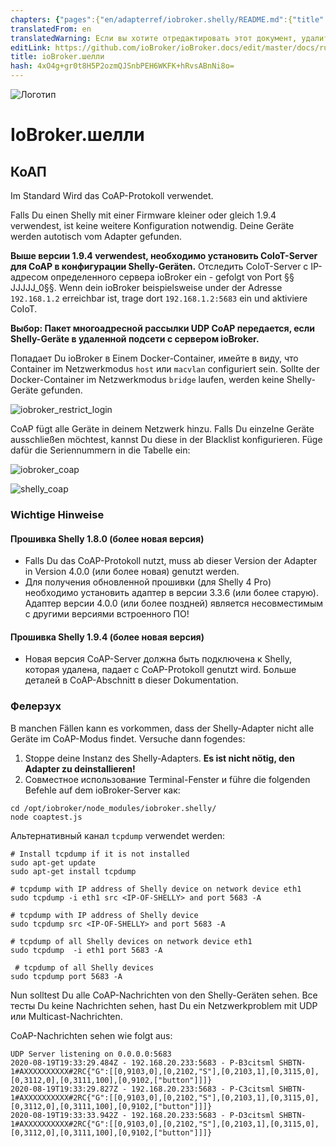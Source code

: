 ```yaml
---
chapters: {"pages":{"en/adapterref/iobroker.shelly/README.md":{"title":{"en":"ioBroker.shelly"},"content":"en/adapterref/iobroker.shelly/README.md"},"en/adapterref/iobroker.shelly/https://raw.githubusercontent.com/iobroker-community-adapters/ioBroker.shelly/master/docs/de/protocol-coap.md":{"title":{"en":"ioBroker.shelly"},"content":"en/adapterref/iobroker.shelly/https://raw.githubusercontent.com/iobroker-community-adapters/ioBroker.shelly/master/docs/de/protocol-coap.md"},"en/adapterref/iobroker.shelly/https://raw.githubusercontent.com/iobroker-community-adapters/ioBroker.shelly/master/docs/de/protocol-mqtt.md":{"title":{"en":"ioBroker.shelly"},"content":"en/adapterref/iobroker.shelly/https://raw.githubusercontent.com/iobroker-community-adapters/ioBroker.shelly/master/docs/de/protocol-mqtt.md"},"en/adapterref/iobroker.shelly/https://raw.githubusercontent.com/iobroker-community-adapters/ioBroker.shelly/master/docs/de/restricted-login.md":{"title":{"en":"ioBroker.shelly"},"content":"en/adapterref/iobroker.shelly/https://raw.githubusercontent.com/iobroker-community-adapters/ioBroker.shelly/master/docs/de/restricted-login.md"},"en/adapterref/iobroker.shelly/https://raw.githubusercontent.com/iobroker-community-adapters/ioBroker.shelly/master/docs/de/state-changes.md":{"title":{"en":"ioBroker.shelly"},"content":"en/adapterref/iobroker.shelly/https://raw.githubusercontent.com/iobroker-community-adapters/ioBroker.shelly/master/docs/de/state-changes.md"}}}
translatedFrom: en
translatedWarning: Если вы хотите отредактировать этот документ, удалите поле «translationFrom», в противном случае этот документ будет снова автоматически переведен
editLink: https://github.com/ioBroker/ioBroker.docs/edit/master/docs/ru/adapterref/iobroker.shelly/https:/raw.githubusercontent.com/iobroker-community-adapters/ioBroker.shelly/master/docs/de/protocol-coap.md
title: ioBroker.шелли
hash: 4xO4g+gr0t8H5P2ozmQJSnbPEH6WKFK+hRvsABnNi8o=
---
```

![Логотип](../../../../../../../../../../en/adapterref/iobroker.shelly/https:/raw.githubusercontent.com/iobroker-community-adapters/ioBroker.shelly/master/docs/de/../../admin/shelly.png)

# IoBroker.шелли
## КоАП
Im Standard Wird das CoAP-Protokoll verwendet.

Falls Du einen Shelly mit einer Firmware kleiner oder gleich 1.9.4 verwendest, ist keine weitere Konfiguration notwendig. Deine Geräte werden autotisch vom Adapter gefunden.

**Выше версии 1.9.4 verwendest, необходимо установить CoIoT-Server для CoAP в конфигурации Shelly-Geräten.** Отследить CoIoT-Server с IP-адресом определенного сервера ioBroker ein - gefolgt von Port §§ JJJJJ_0§§. Wenn dein ioBroker beispielsweise under der Adresse ```192.168.1.2``` erreichbar ist, trage dort ```192.168.1.2:5683``` ein und aktiviere CoIoT.

**Выбор: Пакет многоадресной рассылки UDP CoAP передается, если Shelly-Geräte в удаленной подсети с сервером ioBroker.**

Попадает Du ioBroker в Einem Docker-Container, имейте в виду, что Container im Netzwerkmodus ```host``` или ```macvlan``` configuriert sein. Sollte der Docker-Container im Netzwerkmodus ```bridge``` laufen, werden keine Shelly-Geräte gefunden.

![iobroker_restrict_login](../../../../../../../../../../en/adapterref/iobroker.shelly/https:/raw.githubusercontent.com/iobroker-community-adapters/ioBroker.shelly/master/docs/de/./img/iobroker_general_coap.png)

CoAP fügt alle Geräte in deinem Netzwerk hinzu. Falls Du einzelne Geräte ausschließen möchtest, kannst Du diese in der Blacklist konfigurieren. Füge dafür die Seriennummern in die Tabelle ein:

![iobroker_coap](../../../../../../../../../../en/adapterref/iobroker.shelly/https:/raw.githubusercontent.com/iobroker-community-adapters/ioBroker.shelly/master/docs/de/./img/iobroker_coap.png)

![shelly_coap](../../../../../../../../../../en/adapterref/iobroker.shelly/https:/raw.githubusercontent.com/iobroker-community-adapters/ioBroker.shelly/master/docs/de/../shelly_coap.png)

### Wichtige Hinweise
#### Прошивка Shelly 1.8.0 (более новая версия)
- Falls Du das CoAP-Protokoll nutzt, muss ab dieser Version der Adapter in Version 4.0.0 (или более новая) genutzt werden.
- Для получения обновленной прошивки (для Shelly 4 Pro) необходимо установить адаптер в версии 3.3.6 (или более старую). Адаптер версии 4.0.0 (или более поздней) является несовместимым с другими версиями встроенного ПО!

#### Прошивка Shelly 1.9.4 (более новая версия)
- Новая версия CoAP-Server должна быть подключена к Shelly, которая удалена, падает с CoAP-Protokoll genutzt wird. Больше деталей в CoAP-Abschnitt в dieser Dokumentation.

### Фелерзух
В manchen Fällen kann es vorkommen, dass der Shelly-Adapter nicht alle Geräte im CoAP-Modus findet. Versuche dann fogendes:

1. Stoppe deine Instanz des Shelly-Adapters. **Es ist nicht nötig, den Adapter zu deinstallieren!**
2. Совместное использование Terminal-Fenster и führe die folgenden Befehle auf dem ioBroker-Server как:

```
cd /opt/iobroker/node_modules/iobroker.shelly/
node coaptest.js
```

Альтернативный канал ```tcpdump``` verwendet werden:

```
# Install tcpdump if it is not installed
sudo apt-get update
sudo apt-get install tcpdump

# tcpdump with IP address of Shelly device on network device eth1
sudo tcpdump -i eth1 src <IP-OF-SHELLY> and port 5683 -A

# tcpdump with IP address of Shelly device
sudo tcpdump src <IP-OF-SHELLY> and port 5683 -A

# tcpdump of all Shelly devices on network device eth1
sudo tcpdump  -i eth1 port 5683 -A

 # tcpdump of all Shelly devices
sudo tcpdump port 5683 -A
```

Nun solltest Du alle CoAP-Nachrichten von den Shelly-Geräten sehen. Все тесты Du keine Nachrichten sehen, hast Du ein Netzwerkproblem mit UDP или Multicast-Nachrichten.

CoAP-Nachrichten sehen wie folgt aus:

``` 
UDP Server listening on 0.0.0.0:5683
2020-08-19T19:33:29.484Z - 192.168.20.233:5683 - P-B3citsml	SHBTN-1#AXXXXXXXXXX#2RC{"G":[[0,9103,0],[0,2102,"S"],[0,2103,1],[0,3115,0],[0,3112,0],[0,3111,100],[0,9102,["button"]]]}
2020-08-19T19:33:29.827Z - 192.168.20.233:5683 - P-C3citsml	SHBTN-1#AXXXXXXXXXX#2RC{"G":[[0,9103,0],[0,2102,"S"],[0,2103,1],[0,3115,0],[0,3112,0],[0,3111,100],[0,9102,["button"]]]}
2020-08-19T19:33:33.942Z - 192.168.20.233:5683 - P-D3citsml	SHBTN-1#AXXXXXXXXXX#2RC{"G":[[0,9103,0],[0,2102,"S"],[0,2103,1],[0,3115,0],[0,3112,0],[0,3111,100],[0,9102,["button"]]]}
```